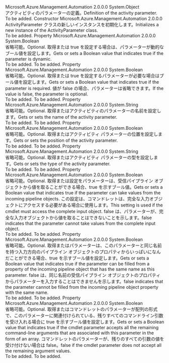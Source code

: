 <Type Name="ActivityParameter" FullName="Microsoft.Azure.Management.Automation.Models.ActivityParameter">
  <TypeSignature Language="C#" Value="public class ActivityParameter" />
  <TypeSignature Language="ILAsm" Value=".class public auto ansi beforefieldinit ActivityParameter extends System.Object" />
  <TypeSignature Language="DocId" Value="T:Microsoft.Azure.Management.Automation.Models.ActivityParameter" />
  <TypeSignature Language="VB.NET" Value="Public Class ActivityParameter" />
  <TypeSignature Language="F#" Value="type ActivityParameter = class" />
  <AssemblyInfo>
    <AssemblyName>Microsoft.Azure.Management.Automation</AssemblyName>
    <AssemblyVersion>2.0.0.0</AssemblyVersion>
  </AssemblyInfo>
  <Base>
    <BaseTypeName>System.Object</BaseTypeName>
  </Base>
  <Interfaces />
  <Docs>
    <summary>
            <span data-ttu-id="24dd2-101">アクティビティのパラメーターの定義。</span><span class="sxs-lookup"><span data-stu-id="24dd2-101">Definition of the activity parameter.</span></span>
            </summary>
    <remarks>To be added.</remarks>
  </Docs>
  <Members>
    <Member MemberName=".ctor">
      <MemberSignature Language="C#" Value="public ActivityParameter ();" />
      <MemberSignature Language="ILAsm" Value=".method public hidebysig specialname rtspecialname instance void .ctor() cil managed" />
      <MemberSignature Language="DocId" Value="M:Microsoft.Azure.Management.Automation.Models.ActivityParameter.#ctor" />
      <MemberSignature Language="VB.NET" Value="Public Sub New ()" />
      <MemberType>Constructor</MemberType>
      <AssemblyInfo>
        <AssemblyName>Microsoft.Azure.Management.Automation</AssemblyName>
        <AssemblyVersion>2.0.0.0</AssemblyVersion>
      </AssemblyInfo>
      <Parameters />
      <Docs>
        <summary>
            <span data-ttu-id="24dd2-102">ActivityParameter クラスの新しいインスタンスを初期化します。</span><span class="sxs-lookup"><span data-stu-id="24dd2-102">Initializes a new instance of the ActivityParameter class.</span></span>
            </summary>
        <remarks>To be added.</remarks>
      </Docs>
    </Member>
    <Member MemberName="IsDynamic">
      <MemberSignature Language="C#" Value="public bool IsDynamic { get; set; }" />
      <MemberSignature Language="ILAsm" Value=".property instance bool IsDynamic" />
      <MemberSignature Language="DocId" Value="P:Microsoft.Azure.Management.Automation.Models.ActivityParameter.IsDynamic" />
      <MemberSignature Language="VB.NET" Value="Public Property IsDynamic As Boolean" />
      <MemberSignature Language="F#" Value="member this.IsDynamic : bool with get, set" Usage="Microsoft.Azure.Management.Automation.Models.ActivityParameter.IsDynamic" />
      <MemberType>Property</MemberType>
      <AssemblyInfo>
        <AssemblyName>Microsoft.Azure.Management.Automation</AssemblyName>
        <AssemblyVersion>2.0.0.0</AssemblyVersion>
      </AssemblyInfo>
      <ReturnValue>
        <ReturnType>System.Boolean</ReturnType>
      </ReturnValue>
      <Docs>
        <summary>
            <span data-ttu-id="24dd2-103">省略可能。</span><span class="sxs-lookup"><span data-stu-id="24dd2-103">Optional.</span></span> <span data-ttu-id="24dd2-104">取得または true を設定する場合は、パラメーターが動的なブール値を設定します。</span><span class="sxs-lookup"><span data-stu-id="24dd2-104">Gets or sets a Boolean value that indicates true if the parameter is dynamic.</span></span>
            </summary>
        <value>To be added.</value>
        <remarks>To be added.</remarks>
      </Docs>
    </Member>
    <Member MemberName="IsMandatory">
      <MemberSignature Language="C#" Value="public bool IsMandatory { get; set; }" />
      <MemberSignature Language="ILAsm" Value=".property instance bool IsMandatory" />
      <MemberSignature Language="DocId" Value="P:Microsoft.Azure.Management.Automation.Models.ActivityParameter.IsMandatory" />
      <MemberSignature Language="VB.NET" Value="Public Property IsMandatory As Boolean" />
      <MemberSignature Language="F#" Value="member this.IsMandatory : bool with get, set" Usage="Microsoft.Azure.Management.Automation.Models.ActivityParameter.IsMandatory" />
      <MemberType>Property</MemberType>
      <AssemblyInfo>
        <AssemblyName>Microsoft.Azure.Management.Automation</AssemblyName>
        <AssemblyVersion>2.0.0.0</AssemblyVersion>
      </AssemblyInfo>
      <ReturnValue>
        <ReturnType>System.Boolean</ReturnType>
      </ReturnValue>
      <Docs>
        <summary>
            <span data-ttu-id="24dd2-105">省略可能。</span><span class="sxs-lookup"><span data-stu-id="24dd2-105">Optional.</span></span> <span data-ttu-id="24dd2-106">取得または true を設定するパラメーターが必要な場合はブール値を設定します。</span><span class="sxs-lookup"><span data-stu-id="24dd2-106">Gets or sets a Boolean value that indicates true if the parameter is required.</span></span> <span data-ttu-id="24dd2-107">値が false の場合、パラメーターは省略できます。</span><span class="sxs-lookup"><span data-stu-id="24dd2-107">If the value is false, the parameter is optional.</span></span>
            </summary>
        <value>To be added.</value>
        <remarks>To be added.</remarks>
      </Docs>
    </Member>
    <Member MemberName="Name">
      <MemberSignature Language="C#" Value="public string Name { get; set; }" />
      <MemberSignature Language="ILAsm" Value=".property instance string Name" />
      <MemberSignature Language="DocId" Value="P:Microsoft.Azure.Management.Automation.Models.ActivityParameter.Name" />
      <MemberSignature Language="VB.NET" Value="Public Property Name As String" />
      <MemberSignature Language="F#" Value="member this.Name : string with get, set" Usage="Microsoft.Azure.Management.Automation.Models.ActivityParameter.Name" />
      <MemberType>Property</MemberType>
      <AssemblyInfo>
        <AssemblyName>Microsoft.Azure.Management.Automation</AssemblyName>
        <AssemblyVersion>2.0.0.0</AssemblyVersion>
      </AssemblyInfo>
      <ReturnValue>
        <ReturnType>System.String</ReturnType>
      </ReturnValue>
      <Docs>
        <summary>
            <span data-ttu-id="24dd2-108">省略可能。</span><span class="sxs-lookup"><span data-stu-id="24dd2-108">Optional.</span></span> <span data-ttu-id="24dd2-109">取得またはアクティビティのパラメーターの名前を設定します。</span><span class="sxs-lookup"><span data-stu-id="24dd2-109">Gets or sets the name of the activity parameter.</span></span>
            </summary>
        <value>To be added.</value>
        <remarks>To be added.</remarks>
      </Docs>
    </Member>
    <Member MemberName="Position">
      <MemberSignature Language="C#" Value="public bool Position { get; set; }" />
      <MemberSignature Language="ILAsm" Value=".property instance bool Position" />
      <MemberSignature Language="DocId" Value="P:Microsoft.Azure.Management.Automation.Models.ActivityParameter.Position" />
      <MemberSignature Language="VB.NET" Value="Public Property Position As Boolean" />
      <MemberSignature Language="F#" Value="member this.Position : bool with get, set" Usage="Microsoft.Azure.Management.Automation.Models.ActivityParameter.Position" />
      <MemberType>Property</MemberType>
      <AssemblyInfo>
        <AssemblyName>Microsoft.Azure.Management.Automation</AssemblyName>
        <AssemblyVersion>2.0.0.0</AssemblyVersion>
      </AssemblyInfo>
      <ReturnValue>
        <ReturnType>System.Boolean</ReturnType>
      </ReturnValue>
      <Docs>
        <summary>
            <span data-ttu-id="24dd2-110">省略可能。</span><span class="sxs-lookup"><span data-stu-id="24dd2-110">Optional.</span></span> <span data-ttu-id="24dd2-111">取得またはアクティビティ パラメーターの位置を設定します。</span><span class="sxs-lookup"><span data-stu-id="24dd2-111">Gets or sets the position of the activity parameter.</span></span>
            </summary>
        <value>To be added.</value>
        <remarks>To be added.</remarks>
      </Docs>
    </Member>
    <Member MemberName="Type">
      <MemberSignature Language="C#" Value="public string Type { get; set; }" />
      <MemberSignature Language="ILAsm" Value=".property instance string Type" />
      <MemberSignature Language="DocId" Value="P:Microsoft.Azure.Management.Automation.Models.ActivityParameter.Type" />
      <MemberSignature Language="VB.NET" Value="Public Property Type As String" />
      <MemberSignature Language="F#" Value="member this.Type : string with get, set" Usage="Microsoft.Azure.Management.Automation.Models.ActivityParameter.Type" />
      <MemberType>Property</MemberType>
      <AssemblyInfo>
        <AssemblyName>Microsoft.Azure.Management.Automation</AssemblyName>
        <AssemblyVersion>2.0.0.0</AssemblyVersion>
      </AssemblyInfo>
      <ReturnValue>
        <ReturnType>System.String</ReturnType>
      </ReturnValue>
      <Docs>
        <summary>
            <span data-ttu-id="24dd2-112">省略可能。</span><span class="sxs-lookup"><span data-stu-id="24dd2-112">Optional.</span></span> <span data-ttu-id="24dd2-113">取得またはアクティビティ パラメーターの型を設定します。</span><span class="sxs-lookup"><span data-stu-id="24dd2-113">Gets or sets the type of the activity parameter.</span></span>
            </summary>
        <value>To be added.</value>
        <remarks>To be added.</remarks>
      </Docs>
    </Member>
    <Member MemberName="ValueFromPipeline">
      <MemberSignature Language="C#" Value="public bool ValueFromPipeline { get; set; }" />
      <MemberSignature Language="ILAsm" Value=".property instance bool ValueFromPipeline" />
      <MemberSignature Language="DocId" Value="P:Microsoft.Azure.Management.Automation.Models.ActivityParameter.ValueFromPipeline" />
      <MemberSignature Language="VB.NET" Value="Public Property ValueFromPipeline As Boolean" />
      <MemberSignature Language="F#" Value="member this.ValueFromPipeline : bool with get, set" Usage="Microsoft.Azure.Management.Automation.Models.ActivityParameter.ValueFromPipeline" />
      <MemberType>Property</MemberType>
      <AssemblyInfo>
        <AssemblyName>Microsoft.Azure.Management.Automation</AssemblyName>
        <AssemblyVersion>2.0.0.0</AssemblyVersion>
      </AssemblyInfo>
      <ReturnValue>
        <ReturnType>System.Boolean</ReturnType>
      </ReturnValue>
      <Docs>
        <summary>
            <span data-ttu-id="24dd2-114">省略可能。</span><span class="sxs-lookup"><span data-stu-id="24dd2-114">Optional.</span></span> <span data-ttu-id="24dd2-115">取得または設定をパラメーターは、受信パイプライン オブジェクトから値を取ることができる場合、true を示すブール値。</span><span class="sxs-lookup"><span data-stu-id="24dd2-115">Gets or sets a Boolean value that indicates true if the parameter can take values from the incoming pipeline objects.</span></span> <span data-ttu-id="24dd2-116">この設定は、コマンドレットは、完全な入力オブジェクトにアクセスする必要がある場合に使用します。</span><span class="sxs-lookup"><span data-stu-id="24dd2-116">This setting is used if the cmdlet must access the complete input object.</span></span> <span data-ttu-id="24dd2-117">false は、パラメーターが、完全な入力オブジェクトから値を取ることはできないことを示します。</span><span class="sxs-lookup"><span data-stu-id="24dd2-117">false indicates that the parameter cannot take values from the complete input object.</span></span>
            </summary>
        <value>To be added.</value>
        <remarks>To be added.</remarks>
      </Docs>
    </Member>
    <Member MemberName="ValueFromPipelineByPropertyName">
      <MemberSignature Language="C#" Value="public bool ValueFromPipelineByPropertyName { get; set; }" />
      <MemberSignature Language="ILAsm" Value=".property instance bool ValueFromPipelineByPropertyName" />
      <MemberSignature Language="DocId" Value="P:Microsoft.Azure.Management.Automation.Models.ActivityParameter.ValueFromPipelineByPropertyName" />
      <MemberSignature Language="VB.NET" Value="Public Property ValueFromPipelineByPropertyName As Boolean" />
      <MemberSignature Language="F#" Value="member this.ValueFromPipelineByPropertyName : bool with get, set" Usage="Microsoft.Azure.Management.Automation.Models.ActivityParameter.ValueFromPipelineByPropertyName" />
      <MemberType>Property</MemberType>
      <AssemblyInfo>
        <AssemblyName>Microsoft.Azure.Management.Automation</AssemblyName>
        <AssemblyVersion>2.0.0.0</AssemblyVersion>
      </AssemblyInfo>
      <ReturnValue>
        <ReturnType>System.Boolean</ReturnType>
      </ReturnValue>
      <Docs>
        <summary>
            <span data-ttu-id="24dd2-118">省略可能。</span><span class="sxs-lookup"><span data-stu-id="24dd2-118">Optional.</span></span> <span data-ttu-id="24dd2-119">取得またはパラメーターは、このパラメーターと同じ名前を持つ入力方向のパイプライン オブジェクトのプロパティからいっぱいになんだことができる場合、true を示すブール値を設定します。</span><span class="sxs-lookup"><span data-stu-id="24dd2-119">Gets or sets a Boolean value that indicates true if the parameter can be filled from a property of the incoming pipeline object that has the same name as this parameter.</span></span> <span data-ttu-id="24dd2-120">false は、同じ名前の受信パイプライン オブジェクトのプロパティからパラメーターを入力することはできませんを示します。</span><span class="sxs-lookup"><span data-stu-id="24dd2-120">false indicates that the parameter cannot be filled from the incoming pipeline object property with the same name.</span></span>
            </summary>
        <value>To be added.</value>
        <remarks>To be added.</remarks>
      </Docs>
    </Member>
    <Member MemberName="ValueFromRemainingArguments">
      <MemberSignature Language="C#" Value="public bool ValueFromRemainingArguments { get; set; }" />
      <MemberSignature Language="ILAsm" Value=".property instance bool ValueFromRemainingArguments" />
      <MemberSignature Language="DocId" Value="P:Microsoft.Azure.Management.Automation.Models.ActivityParameter.ValueFromRemainingArguments" />
      <MemberSignature Language="VB.NET" Value="Public Property ValueFromRemainingArguments As Boolean" />
      <MemberSignature Language="F#" Value="member this.ValueFromRemainingArguments : bool with get, set" Usage="Microsoft.Azure.Management.Automation.Models.ActivityParameter.ValueFromRemainingArguments" />
      <MemberType>Property</MemberType>
      <AssemblyInfo>
        <AssemblyName>Microsoft.Azure.Management.Automation</AssemblyName>
        <AssemblyVersion>2.0.0.0</AssemblyVersion>
      </AssemblyInfo>
      <ReturnValue>
        <ReturnType>System.Boolean</ReturnType>
      </ReturnValue>
      <Docs>
        <summary>
            <span data-ttu-id="24dd2-121">省略可能。</span><span class="sxs-lookup"><span data-stu-id="24dd2-121">Optional.</span></span> <span data-ttu-id="24dd2-122">取得またはコマンドレットのパラメーターが配列の形式で、このパラメーターに関連付けられている、残りすべてのコマンドライン引数を受け入れる場合に true を示すブール値を設定します。</span><span class="sxs-lookup"><span data-stu-id="24dd2-122">Gets or sets a Boolean value that indicates true if the cmdlet parameter accepts all the remaining command-line arguments that are associated with this parameter in the form of an array.</span></span>
            <span data-ttu-id="24dd2-123">コマンドレットのパラメーターが、残りのすべての引数の値を受け付けない場合は false。</span><span class="sxs-lookup"><span data-stu-id="24dd2-123">false if the cmdlet parameter does not accept all the remaining argument values.</span></span>
            </summary>
        <value>To be added.</value>
        <remarks>To be added.</remarks>
      </Docs>
    </Member>
  </Members>
</Type>